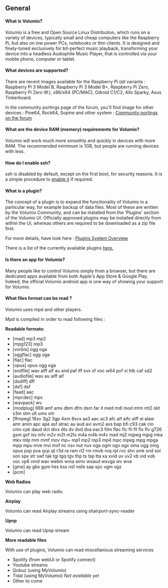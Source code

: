 ## General

#### What is Volumio?

Volumio is a free and Open Source Linux Distribution, which runs on a variety of devices, typically small and cheap computers like the Raspberry Pi, but also on low power PCs, notebooks or thin clients. It is designed and finely-tuned exclusively for bit-perfect music playback, transforming your device into a headless Audiophile Music Player, that is controlled via your mobile phone, computer or tablet.

#### What devices are supported?

There are recent images available for the Raspberry Pi (all variants : Raspberry Pi 3 Model B, Raspberry Pi 3 Model B+, Raspberry Pi Zero, Raspberry Pi Zero W.), x86/x64 (PC/MAC), Odroid C1/C2, Allo Sparky, Asus Tinkerboard.

In the community portings page of the forum, you'll find image for other devices : Pine64, Rock64, Sopine and other system : <a href="https://volumio.org/forum/community-portings-f26.html">Community portings on the forum</a>

#### What are the device RAM (memory) requirements for Volumio?

Volumio will work much more smoothly and quickly in devices with more RAM.  The recommended mimimum is 1GB, but people are running devices with less.

#### How do I enable ssh?

ssh is disabled by default, except on the first boot, for security reasons.  It is a simple procedure to <a href="https://volumio.github.io/docs/User_Manual/SSH.html">enable it</a> if required.

#### What is a plugin?

The concept of a plugin is to expand the functionality of Volumio in a particular way, for example backup of data files. Most of these are written by the Volumio Community, and can be installed from the 'Plugins' section of the Volumio UI.  Officially approved plugins may be installed directly from within the UI, whereas others are required to be downloaded as a zip file first.

For more details, have look here : [Plugins System Overview](https://volumio.github.io/docs/Plugin_System/Plugin_System_Overview.html)

There is a list of the currently available plugins <a href="https://volumio.org/forum/volumio-plugins-collection-t6251.html">here.</a>

#### Is there an app for Volumio?

Many people like to control Volumio simply from a browser, but there are dedicated apps available from both Apple's App Store & Google Play. Indeed, the official Volumio android app is one way of showing your support for Volumio.

#### What files format can be read ?

Volumio uses mpd and other players.

Mpd is compiled in order to read following files :

__Readable formats:__

 * [mad] mp3 mp2
 * [mpg123] mp3
 * [vorbis] ogg oga
 * [oggflac] ogg oga
 * [flac] flac
 * [opus] opus ogg oga
 * [sndfile] wav aiff aif au snd paf iff svx sf voc w64 pvf xi htk caf sd2
 * [audiofile] wav au aiff aif
 * [dsdiff] dff
 * [dsf] dsf
 * [faad] aac
 * [mpcdec] mpc
 * [wavpack] wv
 * [modplug] 669 amf ams dbm dfm dsm far it med mdl mod mtm mt2 okt s3m stm ult umx xm
 * [ffmpeg] 16sv 3g2 3gp 4xm 8svx aa3 aac ac3 afc aif aifc aiff al alaw amr anim apc ape asf atrac au aud avi avm2 avs bap bfi c93 cak cin cmv cpk daud dct divx dts dv dvd dxa eac3 film flac flc fli fll flx flv g726 gsm gxf iss m1v m2v m2t m2ts m4a m4b m4v mad mj2 mjpeg mjpg mka mkv mlp mm mmf mov mp+ mp1 mp2 mp3 mp4 mpc mpeg mpg mpga mpp mpu mve mvi mxf nc nsv nut nuv oga ogm ogv ogx oma ogg omg opus psp pva qcp qt r3d ra ram rl2 rm rmvb roq rpl rvc shn smk snd sol son spx str swf tak tgi tgq tgv thp ts tsp tta xa xvid uv uv2 vb vid vob voc vp6 vmd wav webm wma wmv wsaud wsvga wv wve
 * [gme] ay gbs gym hes kss nsf nsfe sap spc vgm vgz
 * [pcm]

__Web Radios__

Volumio can play web radio.

__Airplay__

Volumio can read Airplay streams using shairport-sync-reader

__Upnp__

Volumio can read Upnp stream

__More readable files__

With use of plugins, Volumio can read miscellanious streaming services

* Spotify (from webUI or Spotify connect)
* Youtube streams
* Qobuz (using MyVolumio)
* Tidal (using MyVolumio) _Not available yet_
* Other to come
